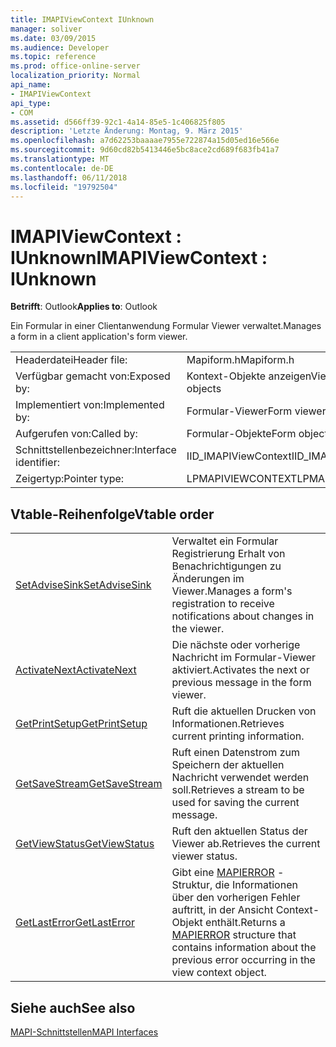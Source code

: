 ```yaml
---
title: IMAPIViewContext IUnknown
manager: soliver
ms.date: 03/09/2015
ms.audience: Developer
ms.topic: reference
ms.prod: office-online-server
localization_priority: Normal
api_name:
- IMAPIViewContext
api_type:
- COM
ms.assetid: d566ff39-92c1-4a14-85e5-1c406825f805
description: 'Letzte Änderung: Montag, 9. März 2015'
ms.openlocfilehash: a7d62253baaaae7955e722874a15d05ed16e566e
ms.sourcegitcommit: 9d60cd82b5413446e5bc8ace2cd689f683fb41a7
ms.translationtype: MT
ms.contentlocale: de-DE
ms.lasthandoff: 06/11/2018
ms.locfileid: "19792504"
---
```

# <a name="imapiviewcontext--iunknown"></a><span data-ttu-id="e56fc-103">IMAPIViewContext : IUnknown</span><span class="sxs-lookup"><span data-stu-id="e56fc-103">IMAPIViewContext : IUnknown</span></span>

  
  
<span data-ttu-id="e56fc-104">**Betrifft**: Outlook</span><span class="sxs-lookup"><span data-stu-id="e56fc-104">**Applies to**: Outlook</span></span> 
  
<span data-ttu-id="e56fc-105">Ein Formular in einer Clientanwendung Formular Viewer verwaltet.</span><span class="sxs-lookup"><span data-stu-id="e56fc-105">Manages a form in a client application's form viewer.</span></span> 
  
|||
|:-----|:-----|
|<span data-ttu-id="e56fc-106">Headerdatei</span><span class="sxs-lookup"><span data-stu-id="e56fc-106">Header file:</span></span>  <br/> |<span data-ttu-id="e56fc-107">Mapiform.h</span><span class="sxs-lookup"><span data-stu-id="e56fc-107">Mapiform.h</span></span>  <br/> |
|<span data-ttu-id="e56fc-108">Verfügbar gemacht von:</span><span class="sxs-lookup"><span data-stu-id="e56fc-108">Exposed by:</span></span>  <br/> |<span data-ttu-id="e56fc-109">Kontext-Objekte anzeigen</span><span class="sxs-lookup"><span data-stu-id="e56fc-109">View context objects</span></span>  <br/> |
|<span data-ttu-id="e56fc-110">Implementiert von:</span><span class="sxs-lookup"><span data-stu-id="e56fc-110">Implemented by:</span></span>  <br/> |<span data-ttu-id="e56fc-111">Formular-Viewer</span><span class="sxs-lookup"><span data-stu-id="e56fc-111">Form viewers</span></span>  <br/> |
|<span data-ttu-id="e56fc-112">Aufgerufen von:</span><span class="sxs-lookup"><span data-stu-id="e56fc-112">Called by:</span></span>  <br/> |<span data-ttu-id="e56fc-113">Formular-Objekte</span><span class="sxs-lookup"><span data-stu-id="e56fc-113">Form objects</span></span>  <br/> |
|<span data-ttu-id="e56fc-114">Schnittstellenbezeichner:</span><span class="sxs-lookup"><span data-stu-id="e56fc-114">Interface identifier:</span></span>  <br/> |<span data-ttu-id="e56fc-115">IID_IMAPIViewContext</span><span class="sxs-lookup"><span data-stu-id="e56fc-115">IID_IMAPIViewContext</span></span>  <br/> |
|<span data-ttu-id="e56fc-116">Zeigertyp:</span><span class="sxs-lookup"><span data-stu-id="e56fc-116">Pointer type:</span></span>  <br/> |<span data-ttu-id="e56fc-117">LPMAPIVIEWCONTEXT</span><span class="sxs-lookup"><span data-stu-id="e56fc-117">LPMAPIVIEWCONTEXT</span></span>  <br/> |
   
## <a name="vtable-order"></a><span data-ttu-id="e56fc-118">Vtable-Reihenfolge</span><span class="sxs-lookup"><span data-stu-id="e56fc-118">Vtable order</span></span>

|||
|:-----|:-----|
|[<span data-ttu-id="e56fc-119">SetAdviseSink</span><span class="sxs-lookup"><span data-stu-id="e56fc-119">SetAdviseSink</span></span>](imapiviewcontext-setadvisesink.md) <br/> |<span data-ttu-id="e56fc-120">Verwaltet ein Formular Registrierung Erhalt von Benachrichtigungen zu Änderungen im Viewer.</span><span class="sxs-lookup"><span data-stu-id="e56fc-120">Manages a form's registration to receive notifications about changes in the viewer.</span></span>  <br/> |
|[<span data-ttu-id="e56fc-121">ActivateNext</span><span class="sxs-lookup"><span data-stu-id="e56fc-121">ActivateNext</span></span>](imapiviewcontext-activatenext.md) <br/> |<span data-ttu-id="e56fc-122">Die nächste oder vorherige Nachricht im Formular-Viewer aktiviert.</span><span class="sxs-lookup"><span data-stu-id="e56fc-122">Activates the next or previous message in the form viewer.</span></span>  <br/> |
|[<span data-ttu-id="e56fc-123">GetPrintSetup</span><span class="sxs-lookup"><span data-stu-id="e56fc-123">GetPrintSetup</span></span>](imapiviewcontext-getprintsetup.md) <br/> |<span data-ttu-id="e56fc-124">Ruft die aktuellen Drucken von Informationen.</span><span class="sxs-lookup"><span data-stu-id="e56fc-124">Retrieves current printing information.</span></span>  <br/> |
|[<span data-ttu-id="e56fc-125">GetSaveStream</span><span class="sxs-lookup"><span data-stu-id="e56fc-125">GetSaveStream</span></span>](imapiviewcontext-getsavestream.md) <br/> |<span data-ttu-id="e56fc-126">Ruft einen Datenstrom zum Speichern der aktuellen Nachricht verwendet werden soll.</span><span class="sxs-lookup"><span data-stu-id="e56fc-126">Retrieves a stream to be used for saving the current message.</span></span>  <br/> |
|[<span data-ttu-id="e56fc-127">GetViewStatus</span><span class="sxs-lookup"><span data-stu-id="e56fc-127">GetViewStatus</span></span>](imapiviewcontext-getviewstatus.md) <br/> |<span data-ttu-id="e56fc-128">Ruft den aktuellen Status der Viewer ab.</span><span class="sxs-lookup"><span data-stu-id="e56fc-128">Retrieves the current viewer status.</span></span>  <br/> |
|[<span data-ttu-id="e56fc-129">GetLastError</span><span class="sxs-lookup"><span data-stu-id="e56fc-129">GetLastError</span></span>](imapiviewcontext-getlasterror.md) <br/> |<span data-ttu-id="e56fc-130">Gibt eine [MAPIERROR](mapierror.md) -Struktur, die Informationen über den vorherigen Fehler auftritt, in der Ansicht Context-Objekt enthält.</span><span class="sxs-lookup"><span data-stu-id="e56fc-130">Returns a [MAPIERROR](mapierror.md) structure that contains information about the previous error occurring in the view context object.</span></span>  <br/> |
   
## <a name="see-also"></a><span data-ttu-id="e56fc-131">Siehe auch</span><span class="sxs-lookup"><span data-stu-id="e56fc-131">See also</span></span>



[<span data-ttu-id="e56fc-132">MAPI-Schnittstellen</span><span class="sxs-lookup"><span data-stu-id="e56fc-132">MAPI Interfaces</span></span>](mapi-interfaces.md)

